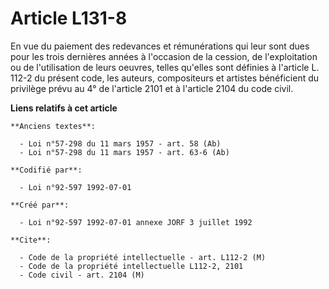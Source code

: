 # Article L131-8

En vue du paiement des redevances et rémunérations qui leur sont dues pour les trois dernières années à l'occasion de la
cession, de l'exploitation ou de l'utilisation de leurs oeuvres, telles qu'elles sont définies à l'article L. 112-2 du
présent code, les auteurs, compositeurs et artistes bénéficient du privilège prévu au 4° de l'article 2101 et à l'article
2104 du code civil.

**Liens relatifs à cet article**

	**Anciens textes**:

	  - Loi n°57-298 du 11 mars 1957 - art. 58 (Ab)
	  - Loi n°57-298 du 11 mars 1957 - art. 63-6 (Ab)

	**Codifié par**:

	  - Loi n°92-597 1992-07-01

	**Créé par**:

	  - Loi n°92-597 1992-07-01 annexe JORF 3 juillet 1992

	**Cite**:

	  - Code de la propriété intellectuelle - art. L112-2 (M)
	  - Code de la propriété intellectuelle L112-2, 2101
	  - Code civil - art. 2104 (M)
